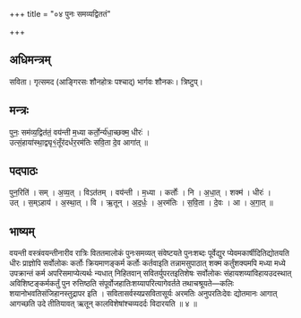 +++
title = "०४ पुनः समव्यद्विततं"

+++
## अधिमन्त्रम्
सविता। गृत्समद (आङ्गिरसः शौनहोत्रः पश्चाद्) भार्गवः शौनकः। त्रिष्टुप्।

## मन्त्रः
पुनः॒ सम॑व्य॒द्वित॑तं॒ वय॑न्ती म॒ध्या कर्तो॒र्न्य॑धा॒च्छक्म॒ धीरः॑ ।  
उत्सं॒हाया॑स्था॒द्व्यृ१॒॑तूँर॑दर्धर॒रम॑तिः सवि॒ता दे॒व आगा॑त् ॥

## पदपाठः
पुन॒रिति॑ । सम् । अ॒व्य॒त् । विऽत॑तम् । वय॑न्ती । म॒ध्या । कर्तोः॑ । नि । अ॒धा॒त् । शक्म॑ । धीरः॑ ।  
उत् । स॒म्ऽहाय॑ । अ॒स्था॒त् । वि । ऋ॒तून् । अ॒द॒र्धः॒ । अ॒रम॑तिः । स॒वि॒ता । दे॒वः । आ । अ॒गा॒त् ॥

## भाष्यम्
वयन्ती वस्त्रंवयन्तीनारीव रात्रिः विततमालोकं पुनःसमव्यत् संवेष्टयते पुनःशब्दः पूर्वेद्युर प्येवमकार्षीदितिद्योतयति धीरः प्राज्ञोपि सर्वोलोकः कर्तोः क्रियमाणङ्कर्म कर्तोः कर्तवाइति तन्नामसुपाठात् शक्म कर्तुंशक्यमपि मध्या मध्ये उपक्रान्तं कर्म अपरिसमाप्येत्यर्थः न्यधात् निहितवान् सवितर्युपरतइतिशेषः सर्वोलोकः संहायशय्यांविहायउदस्थात् अविशिष्टङ्कर्मकर्तुं पुन रुत्तिष्ठति संपूर्वोजहातिःशय्यापरित्यागेवर्तते तथाचश्रूयते—कलिः शयानोभवतिसंजिहानस्तुद्रापर इति । सवितासर्वस्यप्रसवितासूर्यः अरमतिः अनुपरतिःदेवः द्योतमानः आगात् आगच्छति उदे तीतियावत् ऋतून् कालविशेषांश्चव्यदर्दः विदारयति ॥ ४ ॥